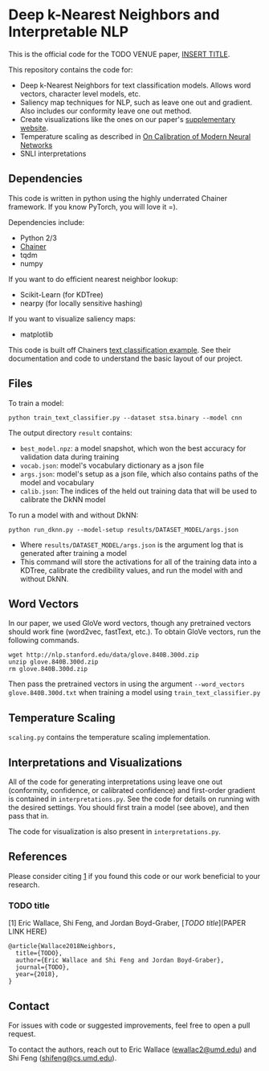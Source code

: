 # Deep k-Nearest Neighbors and Interpretable NLP

This is the official code for the TODO VENUE paper, [INSERT TITLE](arxiv_link). 

This repository contains the code for:

* Deep k-Nearest Neighbors for text classification models. Allows word vectors, character level models, etc.
* Saliency map techniques for NLP, such as leave one out and gradient. Also includes our conformity leave one out method.
* Create visualizations like the ones on our paper's [supplementary website](https://sites.google.com/view/language-dknn/).
* Temperature scaling as described in [On Calibration of Modern Neural Networks](https://arxiv.org/abs/1706.04599)
* SNLI interpretations

## Dependencies

This code is written in python using the highly underrated Chainer framework. If you know PyTorch, you will love it =).

Dependencies include:

* Python 2/3
* [Chainer](https://chainer.org/)
* tqdm
* numpy

If you want to do efficient nearest neighbor lookup:
* Scikit-Learn (for KDTree)
* nearpy (for locally sensitive hashing)

If you want to visualize saliency maps:
* matplotlib


This code is built off Chainers [text classification example](https://github.com/chainer/chainer/tree/master/examples/text_classification). See their documentation and code to understand the basic layout of our project. 

## Files


To train a model:  
```
python train_text_classifier.py --dataset stsa.binary --model cnn
```
The output directory `result` contains:  
- `best_model.npz`: a model snapshot, which won the best accuracy for validation data during training
- `vocab.json`: model's vocabulary dictionary as a json file
- `args.json`: model's setup as a json file, which also contains paths of the model and vocabulary
- `calib.json`: The indices of the held out training data that will be used to calibrate the DkNN model

To run a model with and without DkNN:  
```
python run_dknn.py --model-setup results/DATASET_MODEL/args.json
```

- Where `results/DATASET_MODEL/args.json` is the argument log that is generated after training a model
- This command will store the activations for all of the training data into a KDTree, calibrate the credibility values, and run the model with and without DkNN.  

## Word Vectors

In our paper, we used GloVe word vectors, though any pretrained vectors should work fine (word2vec, fastText, etc.). To obtain GloVe vectors, run the following commands.

```
wget http://nlp.stanford.edu/data/glove.840B.300d.zip
unzip glove.840B.300d.zip
rm glove.840B.300d.zip
```

Then pass the pretrained vectors in using the argument `--word_vectors glove.840B.300d.txt` when training a model using `train_text_classifier.py`

## Temperature Scaling

`scaling.py` contains the temperature scaling implementation.

## Interpretations and Visualizations

All of the code for generating interpretations using leave one out (conformity, confidence, or calibrated confidence) and first-order gradient is contained in `interpretations.py`. See the code for details on running with the desired settings. You should first train a model (see above), and then pass that in.

The code for visualization is also present in `interpretations.py`.

## References

Please consider citing [1](#dknn-language) if you found this code or our work beneficial to your research.

### TODO title

[1] Eric Wallace, Shi Feng, and Jordan Boyd-Graber, [*TODO title*](PAPER LINK HERE)

```
@article{Wallace2018Neighbors,
  title={TODO},
  author={Eric Wallace and Shi Feng and Jordan Boyd-Graber},
  journal={TODO},  
  year={2018},  
}
```

## Contact

For issues with code or suggested improvements, feel free to open a pull request.

To contact the authors, reach out to Eric Wallace (ewallac2@umd.edu) and Shi Feng (shifeng@cs.umd.edu).
